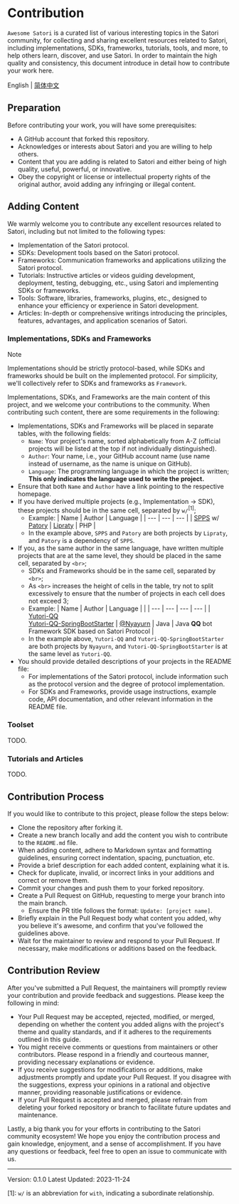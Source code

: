 # Contribution

`Awesome Satori` is a curated list of various interesting topics in the Satori community, for collecting and sharing excellent resources related to Satori, including implementations, SDKs, frameworks, tutorials, tools, and more, to help others learn, discover, and use Satori.
In order to maintain the high quality and consistency, this document introduce in detail how to contribute your work here.

English | [简体中文](./CONTRIBUTION-zh.md)

## Preparation

Before contributing your work, you will have some prerequisites:

- A GitHub account that forked this repository.
- Acknowledges or interests about Satori and you are willing to help others.
- Content that you are adding is related to Satori and either being of high quality, useful, powerful, or innovative.
- Obey the copyright or license or intellectual property rights of the original author, avoid adding any infringing or illegal content.

## Adding Content

We warmly welcome you to contribute any excellent resources related to Satori, including but not limited to the following types:

- Implementation of the Satori protocol.
- SDKs: Development tools based on the Satori protocol.
- Frameworks: Communication frameworks and applications utilizing the Satori protocol.
- Tutorials: Instructive articles or videos guiding development, deployment, testing, debugging, etc., using Satori and implementing SDKs or frameworks.
- Tools: Software, libraries, frameworks, plugins, etc., designed to enhance your efficiency or experience in Satori development.
- Articles: In-depth or comprehensive writings introducing the principles, features, advantages, and application scenarios of Satori.

### Implementations, SDKs and Frameworks

> [!NOTE]
> Implementations should be strictly protocol-based, while SDKs and frameworks should be built on the implemented protocol. For simplicity, we'll collectively refer to SDKs and frameworks as `Framework`.

Implementations, SDKs, and Frameworks are the main content of this project, and we welcome your contributions to the community. When contributing such content, there are some requirements in the following:

- Implementations, SDKs and Frameworks will be placed in separate tables, with the following fields:
   - `Name`: Your project's name, sorted alphabetically from A-Z (official projects will be listed at the top if not individually distinguished).
   - `Author`: Your name, i.e., your GitHub account name (use name instead of username, as the name is unique on GitHub).
   - `Language`: The programming language in which the project is written; **This only indicates the language used to write the project.**
- Ensure that both `Name` and `Author` have a link pointing to the respective homepage.
- If you have derived multiple projects (e.g., Implementation -> SDK), these projects should be in the same cell, separated by `w/`<sup>[1]</sup>;
   - Example:
      | Name | Author | Language |
      | ---  | ---    | ---      |
      | [SPPS](https://github.com/im-patory/spps) w/ [Patory](https://github.com/im-patory/patory) | [Lipraty](https://github.com/Lipraty) | PHP |
   - In the example above, `SPPS` and `Patory` are both projects by `Lipraty`, and `Patory` is a dependency of `SPPS`.
- If you, as the same author in the same language, have written multiple projects that are at the same level, they should be placed in the same cell, separated by `<br>`;
   - SDKs and Frameworks should be in the same cell, separated by `<br>`;
   - As `<br>` increases the height of cells in the table, try not to split excessively to ensure that the number of projects in each cell does not exceed 3;
   - Example:
      | Name | Author | Language |     |
      | ---  | ---    | ---      | --- |
      | [Yutori-QQ](https://github.com/Nyayurn/Yutori-QQ) <br>[Yutori-QQ-SpringBootStarter](https://github.com/Nyayurn/Yutori-QQ-SpringBootStarter) | [@Nyayurn](https://github.com/Nyayurn) | Java | Java **QQ** bot Framework SDK based on Satori Protocol |
   - In the example above, `Yutori-QQ` and `Yutori-QQ-SpringBootStarter` are both projects by `Nyayurn`, and `Yutori-QQ-SpringBootStarter` is at the same level as `Yutori-QQ`.
- You should provide detailed descriptions of your projects in the README file:
  - For implementations of the Satori protocol, include information such as the protocol version and the degree of protocol implementation.
  - For SDKs and Frameworks, provide usage instructions, example code, API documentation, and other relevant information in the README file.

### Toolset

TODO.

### Tutorials and Articles

TODO.

## Contribution Process

If you would like to contribute to this project, please follow the steps below:

- Clone the repository after forking it.
- Create a new branch locally and add the content you wish to contribute to the `README.md` file.
- When adding content, adhere to Markdown syntax and formatting guidelines, ensuring correct indentation, spacing, punctuation, etc.
- Provide a brief description for each added content, explaining what it is.
- Check for duplicate, invalid, or incorrect links in your additions and correct or remove them.
- Commit your changes and push them to your forked repository.
- Create a Pull Request on GitHub, requesting to merge your branch into the main branch.
   - Ensure the PR title follows the format: `Update: [project name]`.
- Briefly explain in the Pull Request body what content you added, why you believe it's awesome, and confirm that you've followed the guidelines above.
- Wait for the maintainer to review and respond to your Pull Request. If necessary, make modifications or additions based on the feedback.

## Contribution Review

After you've submitted a Pull Request, the maintainers will promptly review your contribution and provide feedback and suggestions. Please keep the following in mind:

- Your Pull Request may be accepted, rejected, modified, or merged, depending on whether the content you added aligns with the project's theme and quality standards, and if it adheres to the requirements outlined in this guide.
- You might receive comments or questions from maintainers or other contributors. Please respond in a friendly and courteous manner, providing necessary explanations or evidence.
- If you receive suggestions for modifications or additions, make adjustments promptly and update your Pull Request. If you disagree with the suggestions, express your opinions in a rational and objective manner, providing reasonable justifications or evidence.
- If your Pull Request is accepted and merged, please refrain from deleting your forked repository or branch to facilitate future updates and maintenance.

Lastly, a big thank you for your efforts in contributing to the Satori community ecosystem! We hope you enjoy the contribution process and gain knowledge, enjoyment, and a sense of accomplishment. If you have any questions or feedback, feel free to open an issue to communicate with us.

------

Version: 0.1.0
Latest Updated: 2023-11-24

[1]: `w/` is an abbreviation for `with`, indicating a subordinate relationship.
